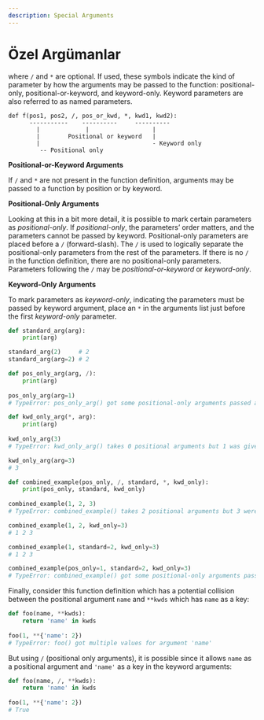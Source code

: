 ```yaml
---
description: Special Arguments
---
```


# Özel Argümanlar

where `/` and `*` are optional. If used, these symbols indicate the kind of parameter by how the arguments may be passed to the function: positional-only, positional-or-keyword, and keyword-only. Keyword parameters are also referred to as named parameters.

```
def f(pos1, pos2, /, pos_or_kwd, *, kwd1, kwd2):
      -----------    ----------     ----------
        |             |                  |
        |        Positional or keyword   |
        |                                - Keyword only
         -- Positional only
```

**Positional-or-Keyword Arguments**

If `/` and `*` are not present in the function definition, arguments may be passed to a function by position or by keyword.

**Positional-Only Arguments**

Looking at this in a bit more detail, it is possible to mark certain parameters as _positional-only_. If _positional-only_, the parameters’ order matters, and the parameters cannot be passed by keyword. Positional-only parameters are placed before a `/` (forward-slash). The `/` is used to logically separate the positional-only parameters from the rest of the parameters. If there is no `/` in the function definition, there are no positional-only parameters. Parameters following the `/` may be _positional-or-keyword_ or _keyword-only_.

**Keyword-Only Arguments**

To mark parameters as _keyword-only_, indicating the parameters must be passed by keyword argument, place an `*` in the arguments list just before the first _keyword-only_ parameter.

```python
def standard_arg(arg):
    print(arg)

standard_arg(2)     # 2
standard_arg(arg=2) # 2
```

```python
def pos_only_arg(arg, /):
    print(arg)
    
pos_only_arg(arg=1)
# TypeError: pos_only_arg() got some positional-only arguments passed as keyword arguments: 'arg'
```

```python
def kwd_only_arg(*, arg):
    print(arg)
    
kwd_only_arg(3)
# TypeError: kwd_only_arg() takes 0 positional arguments but 1 was given

kwd_only_arg(arg=3)
# 3
```

```python
def combined_example(pos_only, /, standard, *, kwd_only):
    print(pos_only, standard, kwd_only)
    
combined_example(1, 2, 3)
# TypeError: combined_example() takes 2 positional arguments but 3 were given

combined_example(1, 2, kwd_only=3)
# 1 2 3

combined_example(1, standard=2, kwd_only=3)
# 1 2 3

combined_example(pos_only=1, standard=2, kwd_only=3)
# TypeError: combined_example() got some positional-only arguments passed as keyword arguments: 'pos_only'
```

Finally, consider this function definition which has a potential collision between the positional argument `name` and `**kwds` which has `name` as a key:

```python
def foo(name, **kwds):
    return 'name' in kwds
    
foo(1, **{'name': 2})
# TypeError: foo() got multiple values for argument 'name'
```

But using `/` (positional only arguments), it is possible since it allows `name` as a positional argument and `'name'` as a key in the keyword arguments:

```python
def foo(name, /, **kwds):
    return 'name' in kwds
    
foo(1, **{'name': 2})
# True
```
